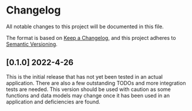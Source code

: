 # Changelog
All notable changes to this project will be documented in this file.

The format is based on [Keep a Changelog](https://keepachangelog.com/en/1.0.0/),
and this project adheres to [Semantic Versioning](https://semver.org/spec/v2.0.0.html).

## [0.1.0] 2022-4-26
This is the initial release that has not yet been tested in an actual application. There are also a few outstanding TODOs and more integration tests are needed. This version should be used with caution as some functions and data models may change once it has been used in an application and deficiencies are found.